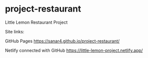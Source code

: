 # project-restaurant

Little Lemon Restaurant Project

Site links:

GitHub Pages
https://sanar4.github.io/project-restaurant/

Netlify connected with GitHub
https://little-lemon-project.netlify.app/
